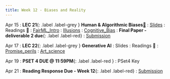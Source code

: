 ```yaml
---
title: Week 12 - Biases and Reality
---
```


Apr 15
: **LEC 21**{: .label .label-grey } **Human & Algorithmic Biases**[🎥](https://harvard.hosted.panopto.com/Panopto/Pages/Viewer.aspx?id=5f22eb6f-06d5-4dbc-a6b7-b0ff01522c4e)
  : [Slides](https://canvas.harvard.edu/files/19920083/download?download_frd=1)
: Readings 📖
: [FairML_Intro](https://fairmlbook.org/introduction.html)
: [Illusions](https://www.vox.com/science-and-health/20978285/optical-illusion-science-humility-reality-polarization)
: [Cognitive_Bias](https://canvas.harvard.edu/files/19913576/download?download_frd=1)
: **Final Paper - deliverable 2 due**{: .label .label-red}
  : [Submission](https://canvas.harvard.edu/courses/129605/assignments/794067)

Apr 17
: **LEC 22**{: .label .label-grey } **Generative AI**
  : Slides
: Readings 📖
: [Promise_perils](https://canvas.harvard.edu/files/19936739/download?download_frd=1)
: [Art_science](https://canvas.harvard.edu/files/19936737/download?download_frd=1)

Apr 19
: **PSET 4 DUE @ 11:59PM**{: .label .label-red }
  : PSet4 Key

Apr 21
: **Reading Response Due - Week 12**{: .label .label-red}
  : [Submission](https://canvas.harvard.edu/courses/129605/assignments/794081)

